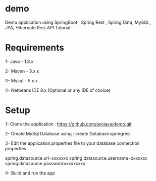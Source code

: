 # demo
Demo application using SpringBoot , Spring Rest , Spring Data, MySQL, JPA, Hibernate Rest API Tutorial

# Requirements

1- Java - 1.8.x

2- Maven - 3.x.x

3- Mysql - 5.x.x

4- Netbeans IDE 8.x (Optional or any IDE of choice)

# Setup

1- Clone the application : https://github.com/ayojava/demo.git

2- Create MySql Database using : create Database springrest

3- Edit the application.properties file to your database connection properties

spring.datasource.url=xxxxxxx
spring.datasource.username=xxxxxxx
spring.datasource.password=xxxxxxxx

4- Build and run the app 




